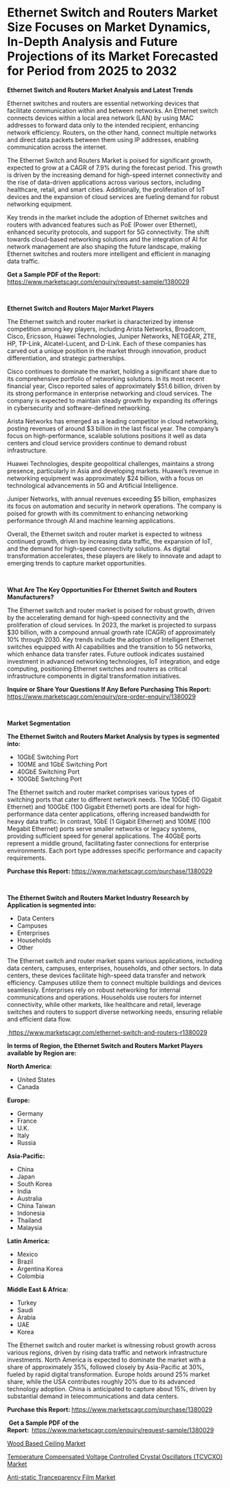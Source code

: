 <p><h1>Ethernet Switch and Routers Market Size Focuses on Market Dynamics, In-Depth Analysis and Future Projections of its Market Forecasted for Period from 2025 to 2032</h1></p><p><strong>Ethernet Switch and Routers Market Analysis and Latest Trends</strong></p>
<p><p>Ethernet switches and routers are essential networking devices that facilitate communication within and between networks. An Ethernet switch connects devices within a local area network (LAN) by using MAC addresses to forward data only to the intended recipient, enhancing network efficiency. Routers, on the other hand, connect multiple networks and direct data packets between them using IP addresses, enabling communication across the internet.</p><p>The Ethernet Switch and Routers Market is poised for significant growth, expected to grow at a CAGR of 7.9% during the forecast period. This growth is driven by the increasing demand for high-speed internet connectivity and the rise of data-driven applications across various sectors, including healthcare, retail, and smart cities. Additionally, the proliferation of IoT devices and the expansion of cloud services are fueling demand for robust networking equipment.</p><p>Key trends in the market include the adoption of Ethernet switches and routers with advanced features such as PoE (Power over Ethernet), enhanced security protocols, and support for 5G connectivity. The shift towards cloud-based networking solutions and the integration of AI for network management are also shaping the future landscape, making Ethernet switches and routers more intelligent and efficient in managing data traffic.</p></p>
<p><strong>Get a Sample PDF of the Report:&nbsp;</strong> <a href="https://www.marketscagr.com/enquiry/request-sample/1380029?utm_campaign=2126&utm_medium=2&utm_source=Github&utm_content=ia&utm_term=12022025&utm_id=ethernet-switch-and-routers">https://www.marketscagr.com/enquiry/request-sample/1380029</a></p>
<p>&nbsp;</p>
<p><strong>Ethernet Switch and Routers Major Market Players</strong></p>
<p><p>The Ethernet switch and router market is characterized by intense competition among key players, including Arista Networks, Broadcom, Cisco, Ericsson, Huawei Technologies, Juniper Networks, NETGEAR, ZTE, HP, TP-Link, Alcatel-Lucent, and D-Link. Each of these companies has carved out a unique position in the market through innovation, product differentiation, and strategic partnerships.</p><p>Cisco continues to dominate the market, holding a significant share due to its comprehensive portfolio of networking solutions. In its most recent financial year, Cisco reported sales of approximately $51.6 billion, driven by its strong performance in enterprise networking and cloud services. The company is expected to maintain steady growth by expanding its offerings in cybersecurity and software-defined networking.</p><p>Arista Networks has emerged as a leading competitor in cloud networking, posting revenues of around $3 billion in the last fiscal year. The company’s focus on high-performance, scalable solutions positions it well as data centers and cloud service providers continue to demand robust infrastructure.</p><p>Huawei Technologies, despite geopolitical challenges, maintains a strong presence, particularly in Asia and developing markets. Huawei’s revenue in networking equipment was approximately $24 billion, with a focus on technological advancements in 5G and Artificial Intelligence.</p><p>Juniper Networks, with annual revenues exceeding $5 billion, emphasizes its focus on automation and security in network operations. The company is poised for growth with its commitment to enhancing networking performance through AI and machine learning applications.</p><p>Overall, the Ethernet switch and router market is expected to witness continued growth, driven by increasing data traffic, the expansion of IoT, and the demand for high-speed connectivity solutions. As digital transformation accelerates, these players are likely to innovate and adapt to emerging trends to capture market opportunities.</p></p>
<p>&nbsp;</p>
<p><strong>What Are The Key Opportunities For Ethernet Switch and Routers Manufacturers?</strong></p>
<p><p>The Ethernet switch and router market is poised for robust growth, driven by the accelerating demand for high-speed connectivity and the proliferation of cloud services. In 2023, the market is projected to surpass $30 billion, with a compound annual growth rate (CAGR) of approximately 10% through 2030. Key trends include the adoption of Intelligent Ethernet switches equipped with AI capabilities and the transition to 5G networks, which enhance data transfer rates. Future outlook indicates sustained investment in advanced networking technologies, IoT integration, and edge computing, positioning Ethernet switches and routers as critical infrastructure components in digital transformation initiatives.</p></p>
<p><strong>Inquire or Share Your Questions If Any Before Purchasing This Report:</strong> <a href="https://www.marketscagr.com/enquiry/pre-order-enquiry/1380029?utm_campaign=2126&utm_medium=2&utm_source=Github&utm_content=ia&utm_term=12022025&utm_id=ethernet-switch-and-routers">https://www.marketscagr.com/enquiry/pre-order-enquiry/1380029</a></p>
<p>&nbsp;</p>
<p><strong>Market Segmentation</strong></p>
<p><strong>The Ethernet Switch and Routers Market Analysis by types is segmented into:</strong></p>
<p><ul><li>10GbE Switching Port</li><li>100ME and 1GbE Switching Port</li><li>40GbE Switching Port</li><li>100GbE Switching Port</li></ul></p>
<p><p>The Ethernet switch and router market comprises various types of switching ports that cater to different network needs. The 10GbE (10 Gigabit Ethernet) and 100GbE (100 Gigabit Ethernet) ports are ideal for high-performance data center applications, offering increased bandwidth for heavy data traffic. In contrast, 1GbE (1 Gigabit Ethernet) and 100ME (100 Megabit Ethernet) ports serve smaller networks or legacy systems, providing sufficient speed for general applications. The 40GbE ports represent a middle ground, facilitating faster connections for enterprise environments. Each port type addresses specific performance and capacity requirements.</p></p>
<p><strong>Purchase this Report:&nbsp;</strong><a href="https://www.marketscagr.com/purchase/1380029?utm_campaign=2126&utm_medium=2&utm_source=Github&utm_content=ia&utm_term=12022025&utm_id=ethernet-switch-and-routers">https://www.marketscagr.com/purchase/1380029</a></p>
<p>&nbsp;</p>
<p><strong>The Ethernet Switch and Routers Market Industry Research by Application is segmented into:</strong></p>
<p><ul><li>Data Centers</li><li>Campuses</li><li>Enterprises</li><li>Households</li><li>Other</li></ul></p>
<p><p>The Ethernet switch and router market spans various applications, including data centers, campuses, enterprises, households, and other sectors. In data centers, these devices facilitate high-speed data transfer and network efficiency. Campuses utilize them to connect multiple buildings and devices seamlessly. Enterprises rely on robust networking for internal communications and operations. Households use routers for internet connectivity, while other markets, like healthcare and retail, leverage switches and routers to support diverse networking needs, ensuring reliable and efficient data flow.</p></p>
<p><a href="https://www.marketscagr.com/ethernet-switch-and-routers-r1380029?utm_campaign=2126&utm_medium=2&utm_source=Github&utm_content=ia&utm_term=12022025&utm_id=ethernet-switch-and-routers">&nbsp;https://www.marketscagr.com/ethernet-switch-and-routers-r1380029</a></p>
<p><strong>In terms of Region, the Ethernet Switch and Routers Market Players available by Region are:</strong></p>
<p>
    <p> <strong> North America: </strong>
        <ul>
            <li>United States</li>
            <li>Canada</li>
        </ul>
        </p> 
    <p> <strong> Europe: </strong>
        <ul>
            <li>Germany</li>
            <li>France</li>
            <li>U.K.</li>
            <li>Italy</li>
            <li>Russia</li>
        </ul>
        </p> 
    <p> <strong> Asia-Pacific: </strong>
        <ul>
            <li>China</li>
            <li>Japan</li>
            <li>South Korea</li>
            <li>India</li>
            <li>Australia</li>
            <li>China Taiwan</li>
            <li>Indonesia</li>
            <li>Thailand</li>
            <li>Malaysia</li>
        </ul>
        </p> 
    <p> <strong> Latin America: </strong>
        <ul>
            <li>Mexico</li>
            <li>Brazil</li>
            <li>Argentina Korea</li>
            <li>Colombia</li>
        </ul>
        </p> 
    <p> <strong> Middle East & Africa: </strong>
        <ul>
            <li>Turkey</li>
            <li>Saudi</li>
            <li>Arabia</li>
            <li>UAE</li>
            <li>Korea</li>
        </ul>
    </p>
    </p>
<p><p>The Ethernet switch and router market is witnessing robust growth across various regions, driven by rising data traffic and network infrastructure investments. North America is expected to dominate the market with a share of approximately 35%, followed closely by Asia-Pacific at 30%, fueled by rapid digital transformation. Europe holds around 25% market share, while the USA contributes roughly 20% due to its advanced technology adoption. China is anticipated to capture about 15%, driven by substantial demand in telecommunications and data centers.</p></p>
<p><strong>Purchase this Report: </strong><a href="https://www.marketscagr.com/purchase/1380029?utm_campaign=2126&utm_medium=2&utm_source=Github&utm_content=ia&utm_term=12022025&utm_id=ethernet-switch-and-routers">https://www.marketscagr.com/purchase/1380029</a></p>
<p>&nbsp;<strong>Get a Sample PDF of the Report:&nbsp;&nbsp;</strong><a href="https://www.marketscagr.com/enquiry/request-sample/1380029?utm_campaign=2126&utm_medium=2&utm_source=Github&utm_content=ia&utm_term=12022025&utm_id=ethernet-switch-and-routers">https://www.marketscagr.com/enquiry/request-sample/1380029</a></p>
<p><strong></strong></p>
<p><p><a href="https://www.linkedin.com/pulse/detailed-analysis-size-dynamics-expected-development-y3mpe?utm_campaign=2126&utm_medium=2&utm_source=Github&utm_content=ia&utm_term=12022025&utm_id=ethernet-switch-and-routers">Wood Based Ceiling Market</a></p><p><a href="https://github.com/ChiragRp1/Market-Research-Report-List-7/blob/main/temperature-compensated-voltage-controlled-crystal-oscillators-tcvcxo-market.md?utm_campaign=2126&utm_medium=2&utm_source=Github&utm_content=ia&utm_term=12022025&utm_id=ethernet-switch-and-routers">Temperature Compensated Voltage Controlled Crystal Oscillators (TCVCXO) Market</a></p><p><a href="https://www.linkedin.com/pulse/estimating-size-growth-potential-anti-static-tranceparency-film-1xfsc?utm_campaign=2126&utm_medium=2&utm_source=Github&utm_content=ia&utm_term=12022025&utm_id=ethernet-switch-and-routers">Anti-static Tranceparency Film Market</a></p></p>